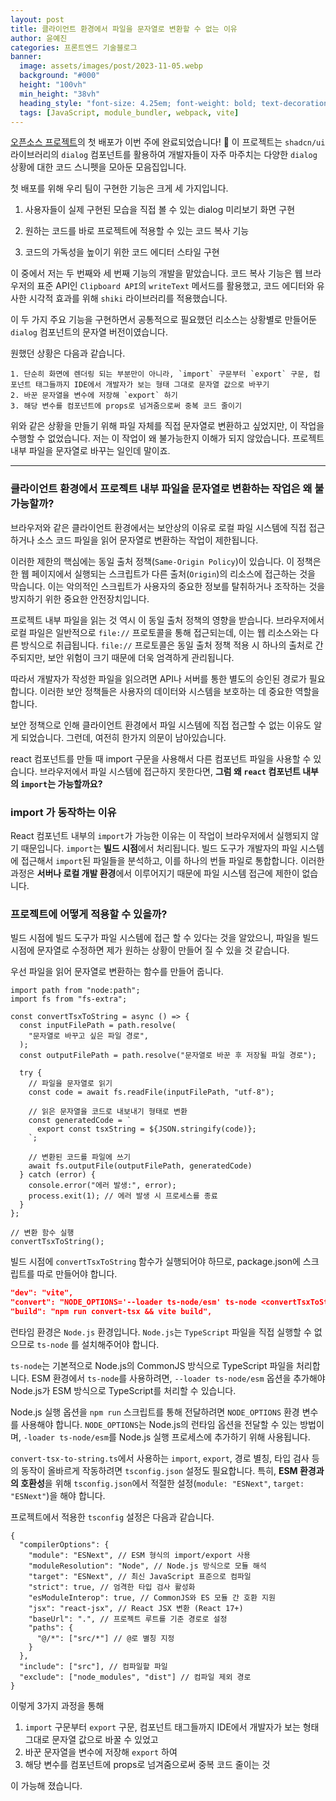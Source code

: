 ```yaml
---
layout: post  
title: 클라이언트 환경에서 파일을 문자열로 변환할 수 없는 이유
author: 윤예진
categories: 프론트엔드 기술블로그
banner:
  image: assets/images/post/2023-11-05.webp
  background: "#000"
  height: "100vh"
  min_height: "38vh"
  heading_style: "font-size: 4.25em; font-weight: bold; text-decoration: underline"
  tags: [JavaScript, module_bundler, webpack, vite]
---
```


[오픈소스 프로젝트](https://shadcn-dialog-snippet.vercel.app/)의 첫 배포가 이번 주에 완료되었습니다! 🎉 이 프로젝트는 `shadcn/ui` 라이브러리의 `dialog` 컴포넌트를 활용하여 개발자들이 자주 마주치는 다양한 `dialog` 상황에 대한 코드 스니펫을 모아둔 모음집입니다.

첫 배포를 위해 우리 팀이 구현한 기능은 크게 세 가지입니다.

 1. 사용자들이 실제 구현된 모습을 직접 볼 수 있는 dialog 미리보기 화면 구현 

2. 원하는 코드를 바로 프로젝트에 적용할 수 있는 코드 복사 기능 

3. 코드의 가독성을 높이기 위한 코드 에디터 스타일 구현 

이 중에서 저는 두 번째와 세 번째 기능의 개발을 맡았습니다. 코드 복사 기능은 웹 브라우저의 표준 API인 `Clipboard API`의 `writeText` 메서드를 활용했고, 코드 에디터와 유사한 시각적 효과를 위해 `shiki` 라이브러리를 적용했습니다. 

이 두 가지 주요 기능을 구현하면서 공통적으로 필요했던 리소스는 상황별로 만들어둔 `dialog` 컴포넌트의 문자열 버전이였습니다. 

원했던 상황은 다음과 같습니다. 

```
1. 단순히 화면에 렌더링 되는 부분만이 아니라, `import` 구문부터 `export` 구문, 컴포넌트 태그들까지 IDE에서 개발자가 보는 형태 그대로 문자열 값으로 바꾸기
2. 바꾼 문자열을 변수에 저장해 `export` 하기 
3. 해당 변수를 컴포넌트에 props로 넘겨줌으로써 중복 코드 줄이기
```

위와 같은 상황을 만들기 위해 파일 자체를 직접 문자열로 변환하고 싶었지만, 이 작업을 수행할 수 없었습니다. 저는 이 작업이 왜 불가능한지 이해가 되지 않았습니다. 프로젝트 내부 파일을 문자열로 바꾸는 일인데 말이죠.

---

### 클라이언트 환경에서 프로젝트 내부 파일을 문자열로 변환하는 작업은 왜 불가능할까?

브라우저와 같은 클라이언트 환경에서는 보안상의 이유로 로컬 파일 시스템에 직접 접근하거나 소스 코드 파일을 읽어 문자열로 변환하는 작업이 제한됩니다. 

이러한 제한의 핵심에는 동일 출처 정책(`Same-Origin Policy`)이 있습니다. 이 정책은 한 웹 페이지에서 실행되는 스크립트가 다른 출처(`Origin`)의 리소스에 접근하는 것을 막습니다. 이는 악의적인 스크립트가 사용자의 중요한 정보를 탈취하거나 조작하는 것을 방지하기 위한 중요한 안전장치입니다. 

프로젝트 내부 파일을 읽는 것 역시 이 동일 출처 정책의 영향을 받습니다. 브라우저에서 로컬 파일은 일반적으로 `file://` 프로토콜을 통해 접근되는데, 이는 웹 리소스와는 다른 방식으로 취급됩니다. `file://` 프로토콜은 동일 출처 정책 적용 시 하나의 출처로 간주되지만, 보안 위험이 크기 때문에 더욱 엄격하게 관리됩니다. 

따라서 개발자가 작성한 파일을 읽으려면 API나 서버를 통한 별도의 승인된 경로가 필요합니다. 이러한 보안 정책들은 사용자의 데이터와 시스템을 보호하는 데 중요한 역할을 합니다. 

보안 정책으로 인해 클라이언트 환경에서 파일 시스템에 직접 접근할 수 없는 이유도 알게 되었습니다. 그런데, 여전히 한가지 의문이 남아있습니다. 

react 컴포넌트를 만들 때 import 구문을 사용해서 다른 컴포넌트 파일을 사용할 수 있습니다. 브라우저에서 파일 시스템에 접근하지 못한다면, **그럼 왜 `react` 컴포넌트 내부의 `import`는 가능할까요?** 

### import 가 동작하는 이유

React 컴포넌트 내부의 `import`가 가능한 이유는 이 작업이 브라우저에서 실행되지 않기 때문입니다. `import`는 **빌드 시점**에서 처리됩니다. 빌드 도구가 개발자의 파일 시스템에 접근해서 `import`된 파일들을 분석하고, 이를 하나의 번들 파일로 통합합니다. 이러한 과정은 **서버나 로컬 개발 환경**에서 이루어지기 때문에 파일 시스템 접근에 제한이 없습니다.

### 프로젝트에 어떻게 적용할 수 있을까?

빌드 시점에 빌드 도구가 파일 시스템에 접근 할 수 있다는 것을 알았으니, 파일을 빌드 시점에 문자열로 수정하면 제가 원하는 상황이 만들어 질 수 있을 것 같습니다. 

우선 파일을 읽어 문자열로 변환하는 함수를 만들어 줍니다.

```tsx
import path from "node:path";
import fs from "fs-extra";

const convertTsxToString = async () => {
  const inputFilePath = path.resolve(
    "문자열로 바꾸고 싶은 파일 경로",
  );
  const outputFilePath = path.resolve("문자열로 바꾼 후 저장될 파일 경로");

  try {
    // 파일을 문자열로 읽기
    const code = await fs.readFile(inputFilePath, "utf-8");

    // 읽은 문자열을 코드로 내보내기 형태로 변환
    const generatedCode = `
      export const tsxString = ${JSON.stringify(code)};
    `;

    // 변환된 코드를 파일에 쓰기
    await fs.outputFile(outputFilePath, generatedCode)
  } catch (error) {
    console.error("에러 발생:", error);
    process.exit(1); // 에러 발생 시 프로세스를 종료
  }
};

// 변환 함수 실행
convertTsxToString();

```

빌드 시점에 `convertTsxToString` 함수가 실행되어야 하므로, package.json에 스크립트를 따로 만들어야 합니다. 

```json
"dev": "vite",
"convert": "NODE_OPTIONS='--loader ts-node/esm' ts-node <convertTsxToString파일 경로>",
"build": "npm run convert-tsx && vite build",
```

런타임 환경은 `Node.js` 환경입니다. `Node.js`는 `TypeScript` 파일을 직접 실행할 수 없으므로 `ts-node` 를 설치해주어야 합니다. 

`ts-node`는 기본적으로 Node.js의 CommonJS 방식으로 TypeScript 파일을 처리합니다. ESM 환경에서 `ts-node`를 사용하려면, `--loader ts-node/esm` 옵션을 추가해야 Node.js가 ESM 방식으로 TypeScript를 처리할 수 있습니다.

Node.js 실행 옵션을 `npm run` 스크립트를 통해 전달하려면 `NODE_OPTIONS` 환경 변수를 사용해야 합니다. `NODE_OPTIONS`는 Node.js의 런타임 옵션을 전달할 수 있는 방법이며, `-loader ts-node/esm`를 Node.js 실행 프로세스에 추가하기 위해 사용됩니다.

`convert-tsx-to-string.ts`에서 사용하는 `import`, `export`, 경로 별칭, 타입 검사 등의 동작이 올바르게 작동하려면 `tsconfig.json` 설정도 필요합니다. 특히, **ESM 환경과의 호환성**을 위해 `tsconfig.json`에서 적절한 설정(`module: "ESNext"`, `target: "ESNext"`)을 해야 합니다.

프로젝트에서 적용한 `tsconfig` 설정은 다음과 같습니다. 

```tsx
{
  "compilerOptions": {
    "module": "ESNext", // ESM 형식의 import/export 사용
    "moduleResolution": "Node", // Node.js 방식으로 모듈 해석
    "target": "ESNext", // 최신 JavaScript 표준으로 컴파일
    "strict": true, // 엄격한 타입 검사 활성화
    "esModuleInterop": true, // CommonJS와 ES 모듈 간 호환 지원
    "jsx": "react-jsx", // React JSX 변환 (React 17+)
    "baseUrl": ".", // 프로젝트 루트를 기준 경로로 설정
    "paths": {
      "@/*": ["src/*"] // @로 별칭 지정
    }
  },
  "include": ["src"], // 컴파일할 파일
  "exclude": ["node_modules", "dist"] // 컴파일 제외 경로
}

```

이렇게 3가지 과정을 통해 

1. `import` 구문부터 `export` 구문, 컴포넌트 태그들까지 IDE에서 개발자가 보는 형태 그대로 문자열 값으로 바꿀 수 있었고
2. 바꾼 문자열을 변수에 저장해 `export` 하여
3. 해당 변수를 컴포넌트에 props로 넘겨줌으로써 중복 코드 줄이는 것

이 가능해 졌습니다.